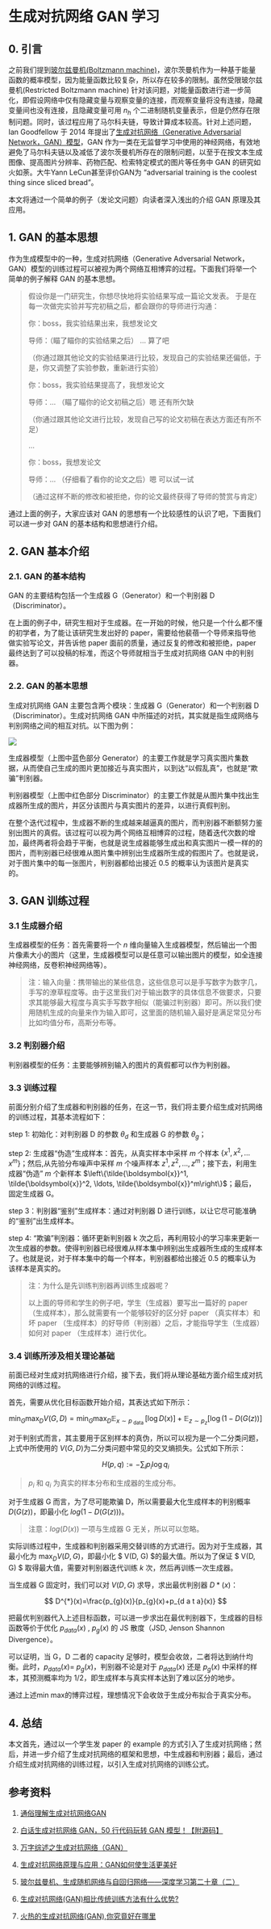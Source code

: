 # 生成对抗网络 GAN 学习

## 0. 引言

之前我们提到[玻尔兹曼机(Boltzmann machine)](https://note.wiz.cn/web?dc=677f1e8f-ec8c-43eb-b0dc-fd5a17721384&cmd=kw%2C&kb=cc2cc09f-709e-444d-ab2f-da6218b57dd2)，波尔茨曼机作为一种基于能量函数的概率模型，因为能量函数比较复杂，所以存在较多的限制。虽然受限玻尔兹曼机(Restricted Boltzmann machine) 针对该问题，对能量函数进行进一步简化，即假设网络中仅有隐藏变量与观察变量的连接，而观察变量将没有连接，隐藏变量间也没有连接，且隐藏变量可用 $n_h$ 个二进制随机变量表示，但是仍然存在限制问题。同时，该过程应用了马尔科夫链，导致计算成本较高。针对上述问题，Ian Goodfellow 于 2014 年提出了[生成对抗网络（Generative Adversarial Network，GAN）模型](https://link.zhihu.com/?target=https%3A//arxiv.org/pdf/1406.2661.pdf)，GAN 作为一类在无监督学习中使用的神经网络，有效地避免了马尔科夫链以及减低了波尔茨曼机所存在的限制问题，以至于在按文本生成图像、提高图片分辨率、药物匹配、检索特定模式的图片等任务中 GAN 的研究如火如荼。大牛Yann LeCun甚至评价GAN为 “adversarial training is the coolest thing since sliced bread”。

本文将通过一个简单的例子（发论文问题）向读者深入浅出的介绍 GAN 原理及其应用。

## 1. GAN 的基本思想

作为生成模型中的一种，生成对抗网络（Generative Adversarial Network，GAN）模型的训练过程可以被视为两个网络互相博弈的过程。下面我们将举一个简单的例子解释 GAN 的基本思想。

> 假设你是一门研究生，你想尽快地将实验结果写成一篇论文发表。
> 于是在每一次做完实验并写完初稿之后，都会跟你的导师进行沟通：
>
> 你：boss，我实验结果出来，我想发论文
>
> 导师：（瞄了瞄你的实验结果之后） ... 算了吧
>
> （你通过跟其他论文的实验结果进行比较，发现自己的实验结果还偏低，于是，你又调整了实验参数，重新进行实验）
>
> 你：boss，我实验结果提高了，我想发论文
>
> 导师：... （瞄了瞄你的论文初稿之后）嗯 还有所欠缺
>
> （你通过跟其他论文进行比较，发现自己写的论文初稿在表达方面还有所不足）
>
> ...
>
> 你：boss，我想发论文
>
> 导师：... （仔细看了看你的论文之后）嗯 可以试一试
>
> （通过这样不断的修改和被拒绝，你的论文最终获得了导师的赞赏与肯定）

通过上面的例子，大家应该对 GAN 的思想有一个比较感性的认识了吧，下面我们可以进一步对 GAN 的基本结构和思想进行介绍。

## 2. GAN 基本介绍

### 2.1. GAN 的基本结构

GAN 的主要结构包括一个生成器 G（Generator）和一个判别器 D（Discriminator）。

在上面的例子中，研究生相对于生成器。在一开始的时候，他只是一个什么都不懂的初学者，为了能让该研究生发出好的 paper，需要给他裴蓓一个导师来指导他做实验写论文，并告诉他 paper 面前的质量，通过反复的修改和被拒绝，paper 最终达到了可以投稿的标准，而这个导师就相当于生成对抗网络 GAN 中的判别器。

### 2.2. GAN 的基本思想

生成对抗网络 GAN 主要包含两个模块：生成器 G（Generator）和一个判别器 D（Discriminator）。生成对抗网络 GAN 中所描述的对抗，其实就是指生成网络与判别网络之间的相互对抗。以下图为例：

![](img/微信截图_20200805232522.png)

生成器模型（上图中蓝色部分 Generator）的主要工作就是学习真实图片集数据，从而使自己生成的图片更加接近与真实图片，以到达“以假乱真”，也就是“欺骗”判别器。

判别器模型（上图中红色部分 Discriminator）的主要工作就是从图片集中找出生成器所生成的图片，并区分该图片与真实图片的差异，以进行真假判别。

在整个迭代过程中，生成器不断的生成越来越逼真的图片，而判别器不断额努力鉴别出图片的真假。该过程可以视为两个网络互相博弈的过程，随着迭代次数的增加，最终两者将会趋于平衡，也就是说生成器能够生成出和真实图片一模一样的的图片，而判别器已经很难从图片集中辨别出生成器所生成的假图片了。也就是说，对于图片集中的每一张图片，判别器都给出接近 0.5 的概率认为该图片是真实的。


## 3. GAN 训练过程

### 3.1 生成器介绍

生成器模型的任务：首先需要将一个 $n$ 维向量输入生成器模型，然后输出一个图片像素大小的图片（这里，生成器模型可以是任意可以输出图片的模型，如全连接神经网络，反卷积神经网络等）。

> 注：输入向量：携带输出的某些信息，这些信息可以是手写数字为数字几，手写的潦草程度等。由于这里我们对于输出数字的具体信息不做要求，只要求其能够最大程度与真实手写数字相似（能骗过判别器）即可。所以我们使用随机生成的向量来作为输入即可，这里面的随机输入最好是满足常见分布比如均值分布，高斯分布等。

### 3.2 判别器介绍

判别器模型的任务：主要能够辨别输入的图片的真假都可以作为判别器。

### 3.3 训练过程

前面分别介绍了生成器和判别器的任务，在这一节，我们将主要介绍生成对抗网络的训练过程，其基本流程如下：

step 1: 初始化：对判别器 D 的参数 $\theta_d$ 和生成器 G 的参数 $\theta_g$；

step 2: 生成器“伪造”生成样本：首先，从真实样本中采样 $m$ 个样本 $\left\{x^1, x^2, \ldots x^m\right\}$；然后,从先验分布噪声中采样 $m$ 个噪声样本 ${z^1, z^2, \ldots, z^m}$；接下去，利用生成器“伪造” $m$ 个新样本 $\left\{\tilde{\boldsymbol{x}}^1, \tilde{\boldsymbol{x}}^2, \ldots, \tilde{\boldsymbol{x}}^m\right\}$；最后，固定生成器 G。

step 3：判别器“鉴别”生成样本：通过对判别器 D 进行训练，以让它尽可能准确的“鉴别”出生成样本。

step 4: “欺骗”判别器：循环更新判别器 k 次之后，再利用较小的学习率来更新一次生成器的参数。使得判别器已经很难从样本集中辨别出生成器所生成的生成样本了。也就是说，对于样本集中的每一个样本，判别器都给出接近 0.5 的概率认为该样本是真实的。

> 注：为什么是先训练判别器再训练生成器呢？
>
> 以上面的导师和学生的例子吧，学生（生成器）要写出一篇好的 paper （生成样本），那么就需要有一个能够较好的区分好 paper （真实样本）和坏 paper （生成样本）的好导师（判别器）之后，才能指导学生（生成器）如何对 paper （生成样本）进行优化。

### 3.4 训练所涉及相关理论基础

前面已经对生成对抗网络进行介绍，接下去，我们将从理论基础方面介绍生成对抗网络的训练过程。

首先，需要从优化目标函数开始介绍，其表达式如下所示：

$$
\min _{G} \max _D V(G, D)=\min _G \max _D \mathbb{E}_{x \sim p_{\text { data }}}[\log D(x)]+\mathbb{E}_{z \sim p_z}[\log (1-D(G(z))]
$$

对于判别式而言，其主要用于区别样本的真伪，所以可以视为是一个二分类问题，上式中所使用的 $V(G, D)$为二分类问题中常见的交叉熵损失。公式如下所示：

$$
H(p, q) :=-\sum_i p_i \log q_i
$$

> $p_i$ 和 $q_i$ 为真实的样本分布和生成器的生成分布。

对于生成器 G 而言，为了尽可能欺骗 D，所以需要最大化生成样本的判别概率 $D(G(z))$，即最小化 $log(1-D(G(z)))$。

> 注意：$log(D(x))$ 一项与生成器 G 无关，所以可以忽略。


实际训练过程中，生成器和判别器采用交替训练的方式进行。因为对于生成器，其最小化为 $\max _{D} V(D, G)$，即最小化 $ V(D, G) $的最大值。所以为了保证 $ V(D, G) $ 取得最大值，需要对判别器迭代训练 $k$ 次，然后再训练一次生成器。

当生成器 G 固定时，我们可以对 $V(D,G)$ 求导，求出最优判别器 $D*(x)$：

$$
D^{*}(x)=\frac{p_{g}(x)}{p_{g}(x)+p_{d a t a}(x)}
$$

把最优判别器代入上述目标函数，可以进一步求出在最优判别器下，生成器的目标函数等价于优化 $p_{d a t a}(x)$ , $p_{g}(x)$ 的 JS 散度（JSD, Jenson Shannon Divergence）。

可以证明，当 G，D 二者的 capacity 足够时，模型会收敛，二者将达到纳什均衡。此时，$p_{d a t a}(x)$= $p_{g}(x)$，判别器不论是对于 $p_{d a t a}(x)$ 还是 $p_{g}(x)$ 中采样的样本，其预测概率均为 1/2，即生成样本与真实样本达到了难以区分的地步。


通过上述min max的博弈过程，理想情况下会收敛于生成分布拟合于真实分布。



## 4. 总结

本文首先，通过以一个学生发 paper 的 example 的方式引入了生成对抗网络；然后，并进一步介绍了生成对抗网络的框架和思想，中生成器和判别器；最后，通过介绍生成对抗网络的训练过程，以引入生成对抗网络的训练公式。


## 参考资料

1. [通俗理解生成对抗网络GAN](https://zhuanlan.zhihu.com/p/33752313)

2. [白话生成对抗网络 GAN，50 行代码玩转 GAN 模型！【附源码】](https://juejin.im/post/5b5694c5e51d4534b8582b56)

3. [万字综述之生成对抗网络（GAN）](https://juejin.im/entry/5c92f8f7f265da60ea145dc8)

4. [生成对抗网络原理与应用：GAN如何使生活更美好](https://www.jiqizhixin.com/articles/2017-08-23-6)

5. [玻尔兹曼机、生成随机网络与自回归网络——深度学习第二十章（二）](https://zhuanlan.zhihu.com/p/50745191)

6. [生成对抗网络(GAN)相比传统训练方法有什么优势?](https://www.zhihu.com/question/56171002)

7. [火热的生成对抗网络(GAN),你究竟好在哪里](https://bigquant.com/community/t/topic/127988)








